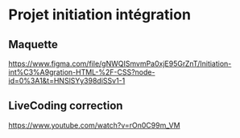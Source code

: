 # Projet initiation intégration

## Maquette

https://www.figma.com/file/gNWQISmvmPa0xjE95GrZnT/Initiation-int%C3%A9gration-HTML-%2F-CSS?node-id=0%3A1&t=HNSlSYy398diSSv1-1

## LiveCoding correction

https://www.youtube.com/watch?v=rOn0C99m_VM